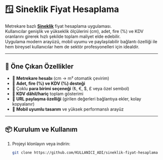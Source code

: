 # 🪟 Sineklik Fiyat Hesaplama

Metrekare bazlı **[Sineklik](https://www.fenstersystems.com/)** fiyat hesaplama uygulaması.  
Kullanıcılar genişlik ve yükseklik ölçülerini (cm), adet, fire (%) ve KDV oranlarını girerek hızlı şekilde toplam maliyet elde edebilir.  
Uygulama modern arayüzü, mobil uyumu ve paylaşılabilir bağlantı özelliği ile hem bireysel kullanıcılar hem de sektör profesyonelleri için idealdir.

---

## 🚀 Öne Çıkan Özellikler
- 📏 **Metrekare hesabı** (cm → m² otomatik çevirim)
- 🔢 **Adet, fire (%) ve KDV (%) desteği**
- 💱 Çoklu **para birimi seçeneği** (₺, €, $, £ veya özel sembol)
- 🔄 **KDV dâhil/hariç** toplam gösterimi
- 🔗 **URL paylaşma özelliği** (girilen değerleri bağlantıya ekler, kolay kopyalanır)
- 📱 **Mobil uyumlu tasarım** ve yüksek performanslı arayüz

---

## 📦 Kurulum ve Kullanım
1. Projeyi klonlayın veya indirin:
   ```bash
   git clone https://github.com/KULLANICI_ADI/sineklik-fiyat-hesaplama.git
